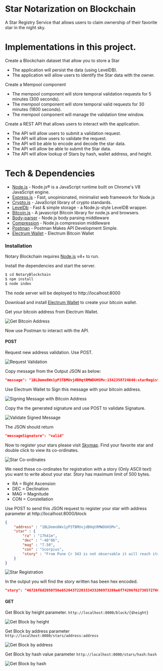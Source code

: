 # Star Notarization on Blockchain

A Star Registry Service that allows users to claim ownership of their favorite star in the night sky.

# Implementations in this project.

Create a Blockchain dataset that allow you to store a Star 

- The application will persist the data (using LevelDB).
- The application will allow users to identify the Star data with the owner.

Create a Mempool component

- The mempool component will store temporal validation requests for 5 minutes (300 seconds).
- The mempool component will store temporal valid requests for 30 minutes (1800 seconds).
- The mempool component will manage the validation time window.

Create a REST API that allows users to interact with the application.

- The API will allow users to submit a validation request.
- The API will allow users to validate the request.
- The API will be able to encode and decode the star data.
- The API will allow be able to submit the Star data.
- The API will allow lookup of Stars by hash, wallet address, and height.

# Tech & Dependencies

* [Node.js] - Node.js® is a JavaScript runtime built on Chrome's V8 JavaScript engine.
* [Express.js] - Fast, unopinionated, minimalist web framework for Node.js
* [Crypto.js] - JavaScript library of crypto standards.
* [LevelDb] - Fast & simple storage - a Node.js-style LevelDB wrapper.
* [Bitcoin.js] - A javascript Bitcoin library for node.js and browsers.
* [Body-parser] - Node.js body parsing middleware
* [Compression] - Node.js compression middleware
* [Postman] - Postman Makes API Development Simple.
* [Electrum Wallet] - Electrum Bitcoin Wallet

### Installation

Notary Blockchain requires [Node.js](https://nodejs.org/) v4+ to run.

Install the dependencies and start the server.

```sh
$ cd NotaryBlockchain
$ npm install
$ node index
```
The node server will be deployed to http://localhost:8000

Download and install [Electrum Wallet] to create your bitcoin wallet.

Get your bitcoin address from Electrum Wallet.

![Get Bitcoin Address](https://i.imgur.com/E7XrY8z.png/)

Now use Postman to interact with the API.

#### POST
Request new address validation. Use POST.

![Request Validation](https://i.imgur.com/tPOMndp.png)

Copy message from the Output JSON as below: 

```json
"message": "1BLDemo8Wx1yP3TBMUvjdBHqtRMWDUHSMv:1542358724640:starRegistry",
```

Use Electrum Wallet to Sign this message with your bitcoin address. 

![Signing Message with Bitcoin Address](https://i.imgur.com/xDME0oP.png)

Copy the the generated signature and use POST to validate Signature.

![Validate Signed Message](https://i.imgur.com/qdZoHsG.png)

The JSON should return 
```json
"messageSignature": "valid"
```

Now to register your stars please visit [Skymap](https://in-the-sky.org/skymap.php). Find your favorite star and double click to view its co-ordinates.

![Star Co-ordinates](https://i.imgur.com/S3mnpaU.png)

We need these co-ordinates for registration with a story (Only ASCII text) you want to write about your star. Story has maximum limit of 500 bytes.

- RA = Right Ascension
- DEC = Declination
- MAG = Magnitude
- CON = Constellation

Use POST to send this JSON request to register your star with address parameter at http://localhost:8000/block

```json
{
	"address" : "1BLDemo8Wx1yP3TBMUvjdBHqtRMWDUHSMv",
	"star" : {
		"ra" : "17h41m",
		"dec" : "-40°06",
		"mag" : "7.50",
		"con" : "Scorpius",
		"story" : "From Pune Cr 343 is not observable it will reach its highest point in the sky during daytime and is no higher than 6 degrees above the horizon at dusk."
	}
}
```

![Star Registration](https://i.imgur.com/Dvm80l6.png)

In the output you will find the story written has been hex encoded.

```json
"story": "46726f6d2050756e6520437220333433206973206e6f74206f627365727661626c652069742077696c6c20726561636820697473206869676865737420706f696e7420696e2074686520736b7920647572696e672064617974696d6520616e64206973206e6f20686967686572207468616e203620646567726565732061626f76652074686520686f72697a6f6e206174206475736b2e"
```

#### GET

Get Block by height parameter. ```http://localhost:8000/block/{$height}```

![Get Block by height](https://i.imgur.com/PgrUzV1.png)

Get Block by address parameter ```http://localhost:8000/stars/address:address```

![Get Block by address](https://i.imgur.com/foYu4b4.png)

Get Block by hash value parameter ```http://localhost:8000/stars/hash:hash```

![Get Block by hash](https://i.imgur.com/kwyW6dr.png)


   [express.js]: <https://expressjs.com/>
   [crypto.js]: <https://github.com/brix/crypto-js>
   [levelDb]: <https://github.com/Level/level>
   [bitcoin.js]: <https://github.com/bitcoinjs/bitcoinjs-lib>
   [body-parser]: <https://github.com/expressjs/body-parser>
   [compression]: <https://github.com/expressjs/compression>
   [node.js]: <http://nodejs.org>
   [postman]: <https://www.getpostman.com/>
   [electrum wallet]: <https://electrum.org/>

